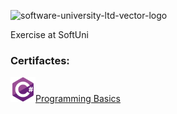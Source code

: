 ![software-university-ltd-vector-logo](https://user-images.githubusercontent.com/78408524/170858705-b4a85e10-ea3d-4f76-87f7-347b5d51a15b.png)

Exercise at SoftUni

<h3 align="left">Certifactes:</h3>
<p align="left"> 
  <a href="https://softuni.bg/certificates/details/100273/0b43e777" target="_blank" rel="noreferrer"> 
    <img src="https://raw.githubusercontent.com/devicons/devicon/master/icons/csharp/csharp-original.svg" alt="csharp" width="40" height="40"  <h3>Programming Basics</h3> </a>
</p>

